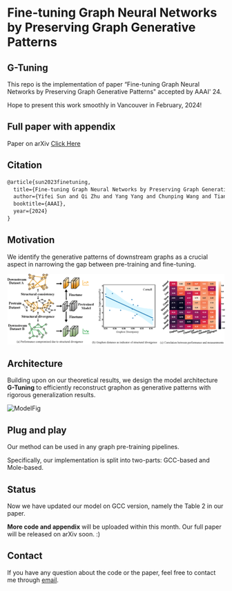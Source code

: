 # Fine-tuning Graph Neural Networks by Preserving Graph Generative Patterns
## G-Tuning
This repo is the implementation of paper “Fine-tuning Graph Neural Networks by Preserving Graph Generative Patterns" accepted by AAAI' 24.

Hope to present this work smoothly in Vancouver in February, 2024!

## Full paper with appendix
Paper on arXiv [Click Here](https://arxiv.org/abs/2312.13583)


## Citation

```latex
@article{sun2023finetuning,
  title={Fine-tuning Graph Neural Networks by Preserving Graph Generative Patterns},
  author={Yifei Sun and Qi Zhu and Yang Yang and Chunping Wang and Tianyu Fan and Jiajun Zhu and Lei Chen},
  booktitle={AAAI},
  year={2024}
}
```

## Motivation
We identify the generative patterns of downstream graphs as a crucial aspect in narrowing the gap between pre-training and fine-tuning.

![IntroFig](./figs/intro_all_modified.png)

## Architecture
Building upon on our theoretical results, we design the model architecture **G-Tuning** to efficiently reconstruct graphon as generative patterns with rigorous generalization results.

![ModelFig](./figs/model.png)

## Plug and play
Our method can be used in any graph pre-training pipelines.

Specifically, our implementation is split into two-parts: GCC-based and Mole-based.

## Status
Now we have updated our model on GCC version, namely the Table 2 in our paper. 

**More code and appendix** will be uploaded within this month. Our full paper will be released on arXiv soon. :)

## Contact
If you have any question about the code or the paper, feel free to contact me through [email](mailto:yifeisun@zju.edu.cn).


